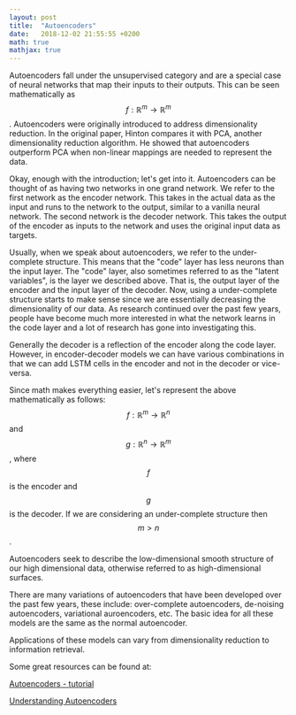 ```yaml
---
layout: post
title:  "Autoencoders"
date:   2018-12-02 21:55:55 +0200
math: true
mathjax: true
---
```


Autoencoders fall under the unsupervised category and are a special case of neural networks that map their inputs to their outputs. This can be seen mathematically as $$ f : \mathbb{R}^m \rightarrow \mathbb{R}^m $$. Autoencoders were originally introduced to address dimensionality reduction. In the original paper, Hinton compares it with PCA, another dimensionality reduction algorithm. He showed that autoencoders outperform PCA when non-linear mappings are needed to represent the data.

Okay, enough with the introduction; let's get into it. Autoencoders can be thought of as having two networks in one grand network. We refer to the first network as the encoder network. This takes in the actual data as the input and runs to the network to the output, similar to a vanilla neural network. The second network is the decoder network. This takes the output of the encoder as inputs to the network and uses the original input data as targets.
  
Usually, when we speak about autoencoders, we refer to the under-complete structure. This means that the "code" layer has less neurons than the input layer. The "code" layer, also sometimes referred to as the "latent variables", is the layer we described above. That is, the output layer of the encoder and the input layer of the decoder. Now, using a under-complete structure starts to make sense since we are essentially decreasing the dimensionality of our data. As research continued over the past few years, people have become much more interested in what the network learns in the code layer and a lot of research has gone into investigating this.

Generally the decoder is a reflection of the encoder along the code layer. However, in encoder-decoder models we can have various combinations in that we can add LSTM cells in the encoder and not in the decoder or vice-versa.

Since math makes everything easier, let's represent the above mathematically as follows: $$ f : \mathbb{R}^m \rightarrow \mathbb{R}^n $$ and $$ g : \mathbb{R}^n \rightarrow \mathbb{R}^m $$, where $$f$$ is the encoder and $$ g $$ is the decoder. If we are considering an under-complete structure then $$ m > n $$.

Autoencoders seek to describe the low-dimensional smooth structure of our high dimensional data, otherwise referred to as high-dimensional surfaces.

There are many variations of autoencoders that have been developed over the past few years, these include: over-complete autoencoders, de-noising autoencoders, variational auroencoders, etc. The basic idea for all these models are the same as the normal autoencoder.

Applications of these models can vary from dimensionality reduction to information retrieval. 

Some great resources can be found at:

[Autoencoders - tutorial](http://ufldl.stanford.edu/tutorial/unsupervised/Autoencoders/)

[Understanding Autoencoders](https://becominghuman.ai/understanding-autoencoders-unsupervised-learning-technique-82fb3fbaec2)
